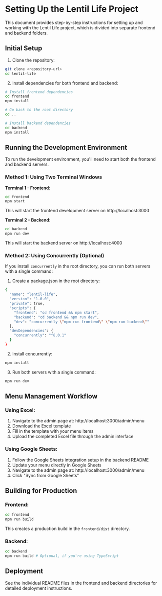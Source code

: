 # Setting Up the Lentil Life Project

This document provides step-by-step instructions for setting up and working with the Lentil Life project, which is divided into separate frontend and backend folders.

## Initial Setup

1. Clone the repository:
```bash
git clone <repository-url>
cd lentil-life
```

2. Install dependencies for both frontend and backend:
```bash
# Install frontend dependencies
cd frontend
npm install

# Go back to the root directory
cd ..

# Install backend dependencies
cd backend
npm install
```

## Running the Development Environment

To run the development environment, you'll need to start both the frontend and backend servers.

### Method 1: Using Two Terminal Windows

**Terminal 1 - Frontend**:
```bash
cd frontend
npm start
```
This will start the frontend development server on http://localhost:3000

**Terminal 2 - Backend**:
```bash
cd backend
npm run dev
```
This will start the backend server on http://localhost:4000

### Method 2: Using Concurrently (Optional)

If you install `concurrently` in the root directory, you can run both servers with a single command:

1. Create a package.json in the root directory:
```bash
{
  "name": "lentil-life",
  "version": "1.0.0",
  "private": true,
  "scripts": {
    "frontend": "cd frontend && npm start",
    "backend": "cd backend && npm run dev",
    "dev": "concurrently \"npm run frontend\" \"npm run backend\""
  },
  "devDependencies": {
    "concurrently": "^8.0.1"
  }
}
```

2. Install concurrently:
```bash
npm install
```

3. Run both servers with a single command:
```bash
npm run dev
```

## Menu Management Workflow

### Using Excel:

1. Navigate to the admin page at: http://localhost:3000/admin/menu
2. Download the Excel template
3. Fill in the template with your menu items
4. Upload the completed Excel file through the admin interface

### Using Google Sheets:

1. Follow the Google Sheets integration setup in the backend README
2. Update your menu directly in Google Sheets
3. Navigate to the admin page at: http://localhost:3000/admin/menu
4. Click "Sync from Google Sheets"

## Building for Production

### Frontend:
```bash
cd frontend
npm run build
```
This creates a production build in the `frontend/dist` directory.

### Backend:
```bash
cd backend
npm run build # Optional, if you're using TypeScript
```

## Deployment

See the individual README files in the frontend and backend directories for detailed deployment instructions. 